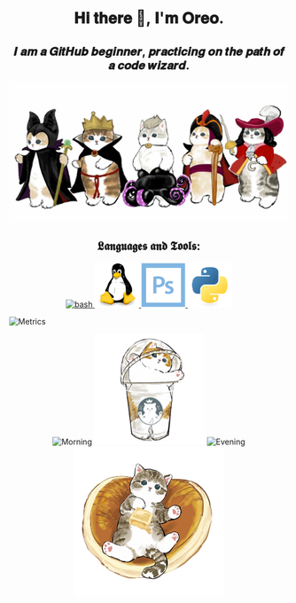 <h1 align="center"> 𝐇𝐢 𝐭𝐡𝐞𝐫𝐞 👋, 𝐈'𝐦 𝐎𝐫𝐞𝐨. </h1>

<h2 align="center"> 𝑰 𝒂𝒎 𝒂 𝑮𝒊𝒕𝑯𝒖𝒃 𝒃𝒆𝒈𝒊𝒏𝒏𝒆𝒓, 𝒑𝒓𝒂𝒄𝒕𝒊𝒄𝒊𝒏𝒈 𝒐𝒏 𝒕𝒉𝒆 𝒑𝒂𝒕𝒉 𝒐𝒇 𝒂 𝒄𝒐𝒅𝒆 𝒘𝒊𝒛𝒂𝒓𝒅.</h2>

<p><img alt="Magic Code Wizards" src="https://github.com/Oreomeow/Oreomeow/blob/main/magic.jpg"/></p>

<h2 align="center"> 𝕷𝖆𝖓𝖌𝖚𝖆𝖌𝖊𝖘 𝖆𝖓𝖉 𝕿𝖔𝖔𝖑𝖘: </h2>

<p align="center"> <a href="https://www.gnu.org/software/bash/" target="_blank"> <img src="https://www.vectorlogo.zone/logos/gnu_bash/gnu_bash-icon.svg" alt="bash" width="80" height="80"/> </a> <a href="https://www.linux.org/" target="_blank"> <img src="https://raw.githubusercontent.com/devicons/devicon/master/icons/linux/linux-original.svg" alt="linux" width="80" height="80"/> </a> <a href="https://www.photoshop.com/en" target="_blank"> <img src="https://raw.githubusercontent.com/devicons/devicon/master/icons/photoshop/photoshop-line.svg" alt="photoshop" width="80" height="80"/> </a> <a href="https://www.python.org" target="_blank"> <img src="https://raw.githubusercontent.com/devicons/devicon/master/icons/python/python-original.svg" alt="python" width="80" height="80"/> </a> </p>

<p><img alt="Metrics" src="https://metrics.lecoq.io/Oreomeow?template=classic&amp;base.header=0&amp;stars=1&amp;isocalendar=1&amp;followup=1&amp;languages=1&amp;activity=1&amp;isocalendar.duration=half-year&amp;languages.limit=8&amp;languages.threshold=0%25&amp;languages.colors=github&amp;languages.sections=most-used&amp;languages.indepth=false&amp;languages.analysis.timeout=15&amp;languages.categories=markup%2C%20programming&amp;languages.recent.categories=markup%2C%20programming&amp;languages.recent.load=300&amp;languages.recent.days=14&amp;stars.limit=4&amp;followup.sections=repositories&amp;followup.indepth=false&amp;activity.limit=5&amp;activity.load=300&amp;activity.days=14&amp;activity.visibility=all&amp;activity.timestamps=false&amp;activity.filter=all&amp;config.timezone=Asia%2FShanghai"/><p>
<p align="center"><img alt="Morning" src="https://github.com/Oreomeow/Oreomeow/blob/main/morning.png" width="200">
<img alt="Afternoon" src="https://github.com/Oreomeow/Oreomeow/blob/main/afternoon.png" width="200">
<img alt="Evening" src="https://github.com/Oreomeow/Oreomeow/blob/main/evening.png" width="200">
<img alt="Dream" src="https://github.com/Oreomeow/Oreomeow/blob/main/dream.png" width="270"><p>


